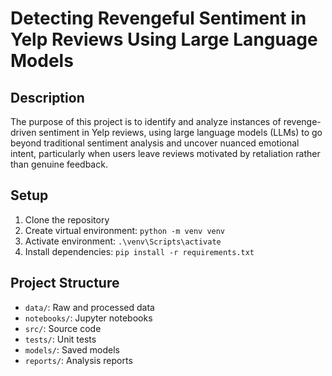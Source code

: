 # Detecting Revengeful Sentiment in Yelp Reviews Using Large Language Models

## Description
 The purpose of this project is to identify and analyze instances of revenge-driven sentiment in Yelp reviews, using large language models (LLMs) to go beyond traditional sentiment analysis and uncover nuanced emotional intent, particularly when users leave reviews motivated by retaliation rather than genuine feedback.

## Setup
1. Clone the repository
2. Create virtual environment: `python -m venv venv`
3. Activate environment: `.\venv\Scripts\activate`
4. Install dependencies: `pip install -r requirements.txt`

## Project Structure
- `data/`: Raw and processed data
- `notebooks/`: Jupyter notebooks
- `src/`: Source code
- `tests/`: Unit tests
- `models/`: Saved models
- `reports/`: Analysis reports